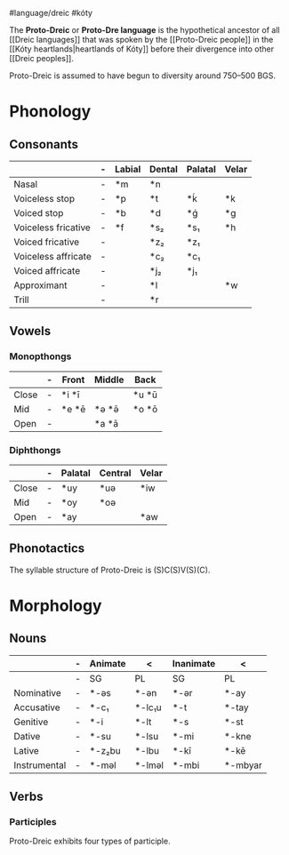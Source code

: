 #language/dreic #kóty

The **Proto-Dreic** or **Proto-Dre language** is the hypothetical ancestor of all [[Dreic languages]] that was spoken by the [[Proto-Dreic people]] in the [[Kóty heartlands|heartlands of Kóty]] before their divergence into other [[Dreic peoples]].

Proto-Dreic is assumed to have begun to diversity around 750–500 BGS.

# Phonology
## Consonants
|                     | -   | Labial | Dental | Palatal | Velar |
| ------------------- | --- | ------ | ------ | ------- | ----- |
| Nasal               | -   | \*m    | \*n    |         |       |
| Voiceless stop      | -   | \*p    | \*t    | \*ḱ     | \*k   |
| Voiced stop         | -   | \*b    | \*d    | \*ǵ     | \*g   |
| Voiceless fricative | -   | \*f    | \*s₂   | \*s₁    | \*h   |
| Voiced fricative    | -   |        | \*z₂   | \*z₁    |       |
| Voiceless affricate | -   |        | \*c₂   | \*c₁    |       |
| Voiced affricate    | -   |        | \*j₂   | \*j₁    |       |
| Approximant         | -   |        | \*l    |         | \*w   |
| Trill               | -   |        | \*r    |         |       |

## Vowels

### Monopthongs

|       | -   | Front   | Middle   | Back    |
| ----- | --- | ------- | -------- | ------- |
| Close | -   | \*i \*ī |          | \*u \*ū |
| Mid   | -   | \*e \*ē | \*ə \*ə̄ | \*o \*ō |
| Open  | -   |         | \*a \*ā  |         |

### Diphthongs

|       | -   | Palatal | Central | Velar |
| ----- | --- | ------- | ------- | ----- |
| Close | -   | \*uy    | \*uə    | \*iw  |
| Mid   | -   | \*oy    | \*oə    |       |
| Open  | -   | \*ay    |         | \*aw  |

## Phonotactics

The syllable structure of Proto-Dreic is (S)C(S)V(S)(C).

# Morphology

## Nouns
|              | -   | Animate | <       | Inanimate | <        |
| ------------ | --- | ------- | ------- | --------- | -------- |
|              | -   | SG      | PL      | SG        | PL       |
| Nominative   | -   | \*-əs   | \*-ən   | \*-ər     | \*-ay    |
| Accusative   | -   | \*-c₁   | \*-lc₁u | \*-t      | \*-tay   |
| Genitive     | -   | \*-i    | \*-lt   | \*-s      | \*-st    |
| Dative       | -   | \*-su   | \*-lsu  | \*-mi     | \*-kne   |
| Lative       | -   | \*-z₂bu | \*-lbu  | \*-kī     | \*-kē    |
| Instrumental | -   | \*-məl  | \*-lməl | \*-mbi    | \*-mbyar |

## Verbs

### Participles
Proto-Dreic exhibits four types of participle.